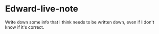 # Edward-live-note
Write down some info that I think needs to be written down, even if I don't know if it's correct.
